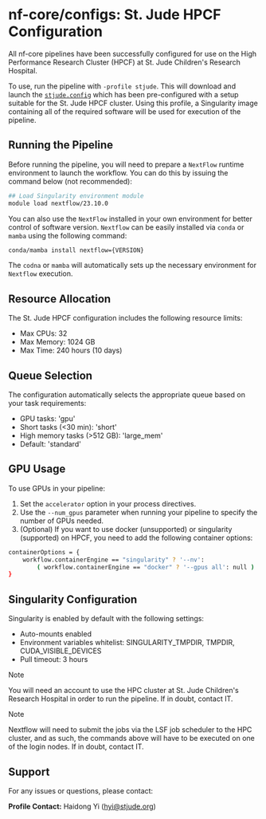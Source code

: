 # nf-core/configs: St. Jude HPCF Configuration

All nf-core pipelines have been successfully configured for use on the High Performance Research Cluster (HPCF) at St. Jude Children's Research Hospital.

To use, run the pipeline with `-profile stjude`. This will download and launch the [`stjude.config`](../conf/stjude.config) which has been pre-configured with a setup suitable for the St. Jude HPCF cluster. Using this profile, a Singularity image containing all of the required software will be used for execution of the pipeline.

## Running the Pipeline

Before running the pipeline, you will need to prepare a `NextFlow` runtime environment to launch the workflow.
You can do this by issuing the command below (not recommended):

```bash
## Load Singularity environment module
module load nextflow/23.10.0
```

You can also use the `NextFlow` installed in your own environment for better control of software version. `Nextflow` can be
easily installed via `conda` or `mamba` using the following command:

```bash
conda/mamba install nextflow={VERSION}
```


The `codna` or `mamba`  will automatically sets up the necessary environment for `Nextflow` execution.

## Resource Allocation

The St. Jude HPCF configuration includes the following resource limits:

- Max CPUs: 32
- Max Memory: 1024 GB
- Max Time: 240 hours (10 days)

## Queue Selection

The configuration automatically selects the appropriate queue based on your task requirements:

- GPU tasks: 'gpu'
- Short tasks (<30 min): 'short'
- High memory tasks (>512 GB): 'large_mem'
- Default: 'standard'

## GPU Usage

To use GPUs in your pipeline:

1. Set the `accelerator` option in your process directives.
2. Use the `--num_gpus` parameter when running your pipeline to specify the number of GPUs needed.
3. (Optional) If you want to use docker (unsupported) or singularity (supported) on HPCF, you need to add the following container options:

```bash
containerOptions = {
    workflow.containerEngine == "singularity" ? '--nv':
        ( workflow.containerEngine == "docker" ? '--gpus all': null )
}
```

## Singularity Configuration

Singularity is enabled by default with the following settings:

- Auto-mounts enabled
- Environment variables whitelist: SINGULARITY_TMPDIR, TMPDIR, CUDA_VISIBLE_DEVICES
- Pull timeout: 3 hours

> [!NOTE]
> You will need an account to use the HPC cluster at St. Jude Children's Research Hospital in order to run the pipeline. If in doubt, contact IT.

> [!NOTE]
> Nextflow will need to submit the jobs via the LSF job scheduler to the HPC cluster, and as such, the commands above will have to be executed on one of the login nodes. If in doubt, contact IT.

## Support

For any issues or questions, please contact:

**Profile Contact:** Haidong Yi (hyi@stjude.org)
